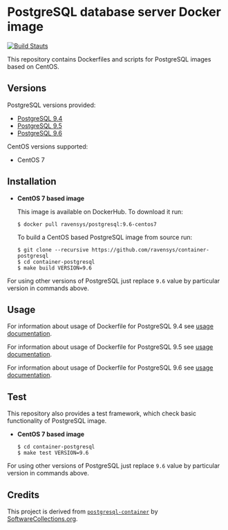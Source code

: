 PostgreSQL database server Docker image
=======================================

[![Build Stauts](https://api.travis-ci.org/ravensys/container-postgresql.svg?branch=master)](https://travis-ci.org/ravensys/container-postgresql/)

This repository contains Dockerfiles and scripts for PostgreSQL images based on CentOS.


Versions
--------

PostgreSQL versions provided:

* [PostgreSQL 9.4](9.4)
* [PostgreSQL 9.5](9.5)
* [PostgreSQL 9.6](9.6)

CentOS versions supported:

* CentOS 7


Installation
------------

* **CentOS 7 based image**

    This image is available on DockerHub. To download it run:
    
    ```
    $ docker pull ravensys/postgresql:9.6-centos7
    ```

    To build a CentOS based PostgreSQL image from source run:
    
    ```
    $ git clone --recursive https://github.com/ravensys/container-postgresql
    $ cd container-postgresql
    $ make build VERSION=9.6
    ```

For using other versions of PostgreSQL just replace `9.6` value by particular version in commands above.


Usage
-----

For information about usage of Dockerfile for PostgreSQL 9.4 see [usage documentation](9.4).

For information about usage of Dockerfile for PostgreSQL 9.5 see [usage documentation](9.5).

For information about usage of Dockerfile for PostgreSQL 9.6 see [usage documentation](9.6).


Test
----

This repository also provides a test framework, which check basic functionality of PostgreSQL image.

* **CentOS 7 based image**

    ```
    $ cd container-postgresql
    $ make test VERSION=9.6
    ```
    
For using other versions of PostgreSQL just replace `9.6` value by particular version in commands above.


Credits
-------

This project is derived from [`postgresql-container`](https://github.com/sclorg/postgresql-container) by 
[SoftwareCollections.org](https://www.softwarecollections.org).
